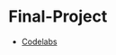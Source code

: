 # Final-Project


- [Codelabs](https://codelabs-preview.appspot.com/?file_id=1y61v1qp4Ka0kiWXvonMbmfMXaKszp-lO-T1XDsl-l0M#0)
